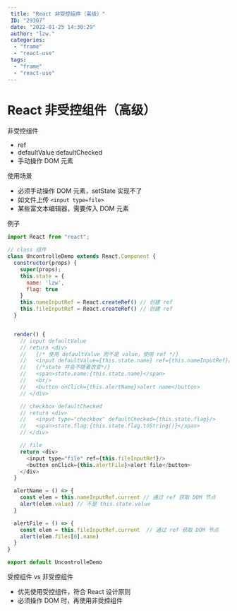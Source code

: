 ```yaml
---
 title: "React 非受控组件（高级）"
 ID: "29307"
 date: "2022-01-25 14:30:29"
 author: "lzw."
 categories: 
  - "frame"
  - "react-use"
 tags: 
  - "frame"
  - "react-use"
---
```


# React 非受控组件（高级）

非受控组件

- ref
- defaultValue defaultChecked
- 手动操作 DOM 元素

使用场景

- 必须手动操作 DOM 元素，setState 实现不了
- 如文件上传 `<input type=file>`
- 某些富文本编辑器，需要传入 DOM 元素

例子

```js
import React from "react";

// class 组件
class UncontrolleDemo extends React.Component {
  constructor(props) {
    super(props);
    this.state = {
      name: 'lzw',
      flag: true
    }
    this.nameInputRef = React.createRef() // 创建 ref
    this.fileInputRef = React.createRef() // 创建 ref
  }


  render() {
    // input defaultValue
    // return <div>
    //   {/* 使用 defaultValue 而不是 value，使用 ref */}
    //   <input defaultValue={this.state.name} ref={this.nameInputRef}/>
    //   {/*state 并会不随着改变*/}
    //   <span>state.name:{this.state.name}</span>
    //   <br/>
    //   <button onClick={this.alertName}>alert name</button>
    // </div>

    // checkbox defaultChecked
    // return <div>
    //   <input type="checkbox" defaultChecked={this.state.flag}/>
    //   <span>state.flag:{this.state.flag.toString()}</span>
    // </div>

    // file
    return <div>
      <input type="file" ref={this.fileInputRef}/>
      <button onClick={this.alertFile}>alert file</button>
    </div>
  }

  alertName = () => {
    const elem = this.nameInputRef.current // 通过 ref 获取 DOM 节点
    alert(elem.value) // 不是 this.state.value
  }

  alertFile = () => {
    const elem = this.fileInputRef.current  // 通过 ref 获取 DOM 节点
    alert(elem.files[0].name)
  }
}

export default UncontrolleDemo
```

受控组件 vs 非受控组件

- 优先使用受控组件，符合 React 设计原则
- 必须操作 DOM 时，再使用非受控组件